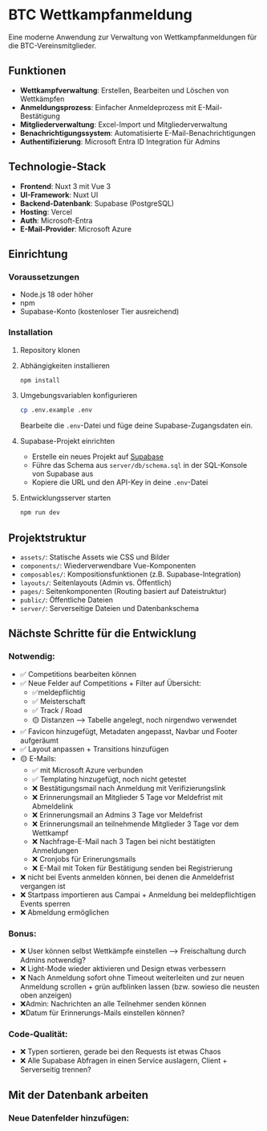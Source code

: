 # BTC Wettkampfanmeldung

Eine moderne Anwendung zur Verwaltung von Wettkampfanmeldungen für die BTC-Vereinsmitglieder.

## Funktionen

- **Wettkampfverwaltung**: Erstellen, Bearbeiten und Löschen von Wettkämpfen
- **Anmeldungsprozess**: Einfacher Anmeldeprozess mit E-Mail-Bestätigung
- **Mitgliederverwaltung**: Excel-Import und Mitgliederverwaltung
- **Benachrichtigungssystem**: Automatisierte E-Mail-Benachrichtigungen
- **Authentifizierung**: Microsoft Entra ID Integration für Admins

## Technologie-Stack

- **Frontend**: Nuxt 3 mit Vue 3
- **UI-Framework**: Nuxt UI
- **Backend-Datenbank**: Supabase (PostgreSQL)
- **Hosting**: Vercel
- **Auth**: Microsoft-Entra
- **E-Mail-Provider**: Microsoft Azure

## Einrichtung

### Voraussetzungen

- Node.js 18 oder höher
- npm
- Supabase-Konto (kostenloser Tier ausreichend)

### Installation

1. Repository klonen

2. Abhängigkeiten installieren

   ```bash
   npm install
   ```

3. Umgebungsvariablen konfigurieren

   ```bash
   cp .env.example .env
   ```

   Bearbeite die `.env`-Datei und füge deine Supabase-Zugangsdaten ein.

4. Supabase-Projekt einrichten

   - Erstelle ein neues Projekt auf [Supabase](https://supabase.com)
   - Führe das Schema aus `server/db/schema.sql` in der SQL-Konsole von Supabase aus
   - Kopiere die URL und den API-Key in deine `.env`-Datei

5. Entwicklungsserver starten
   ```bash
   npm run dev
   ```

## Projektstruktur

- `assets/`: Statische Assets wie CSS und Bilder
- `components/`: Wiederverwendbare Vue-Komponenten
- `composables/`: Kompositionsfunktionen (z.B. Supabase-Integration)
- `layouts/`: Seitenlayouts (Admin vs. Öffentlich)
- `pages/`: Seitenkomponenten (Routing basiert auf Dateistruktur)
- `public/`: Öffentliche Dateien
- `server/`: Serverseitige Dateien und Datenbankschema

## Nächste Schritte für die Entwicklung

### Notwendig:

- ✅ Competitions bearbeiten können
- ✅ Neue Felder auf Competitions + Filter auf Übersicht:
  - ✅meldepflichtig
  - ✅ Meisterschaft
  - ✅ Track / Road
  - 🟡 Distanzen --> Tabelle angelegt, noch nirgendwo verwendet
- ✅ Favicon hinzugefügt, Metadaten angepasst, Navbar und Footer aufgeräumt
- ✅ Layout anpassen + Transitions hinzufügen
- 🟡 E-Mails:
  - ✅ mit Microsoft Azure verbunden
  - ✅ Templating hinzugefügt, noch nicht getestet
  - ❌ Bestätigungsmail nach Anmeldung mit Verifizierungslink
  - ❌ Erinnerungsmail an Mitglieder 5 Tage vor Meldefrist mit Abmeldelink
  - ❌ Erinnerungsmail an Admins 3 Tage vor Meldefrist
  - ❌ Erinnerungsmail an teilnehmende Mitglieder 3 Tage vor dem Wettkampf
  - ❌ Nachfrage-E-Mail nach 3 Tagen bei nicht bestätigten Anmeldungen
  - ❌ Cronjobs für Erinerungsmails
  - ❌ E-Mail mit Token für Bestätigung senden bei Registrierung
- ❌ nicht bei Events anmelden können, bei denen die Anmeldefrist vergangen ist
- ❌ Startpass importieren aus Campai + Anmeldung bei meldepflichtigen Events sperren
- ❌ Abmeldung ermöglichen

### Bonus:

- ❌ User können selbst Wettkämpfe einstellen --> Freischaltung durch Admins notwendig?
- ❌ Light-Mode wieder aktivieren und Design etwas verbessern
- ❌ Nach Anmeldung sofort ohne Timeout weiterleiten und zur neuen Anmeldung scrollen + grün aufblinken lassen (bzw. sowieso die neusten oben anzeigen)
- ❌Admin: Nachrichten an alle Teilnehmer senden können
- ❌Datum für Erinnerungs-Mails einstellen können?

### Code-Qualität:

- ❌ Typen sortieren, gerade bei den Requests ist etwas Chaos
- ❌ Alle Supabase Abfragen in einen Service auslagern, Client + Serverseitig trennen?

## Mit der Datenbank arbeiten

### Neue Datenfelder hinzufügen:
